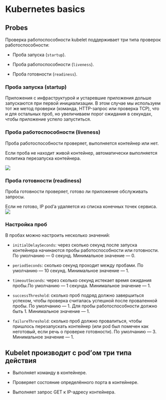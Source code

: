 # Kubernetes basics
## Probes 
Проверка работоспособности kubelet поддерживает три типа проверок работоспособности: 
- Проба запуска (`startup`).

- Проба работоспособности (`liveness`).

- Проба готовности (`readiness`).

### Проба запуска (startup)
Приложения с инфраструктурой и устаревшие приложения дольше запускаются при первой инициализации. В этом случае мы используем тот же метод проверки (команда, HTTP-запрос или проверка TCP), что и для остальных проб, но увеличиваем порог ожидания в секундах, чтобы приложение успело запуститься.

### Проба работоспособности (liveness)
Проба работоспособности проверяет, выполняется контейнер или нет.

Если проба не находит живой контейнер, автоматически выполняется политика перезапуска контейнера.

![](https://habrastorage.org/getpro/habr/upload_files/671/e13/aae/671e13aaebff7cc61b977618bed39128.gif)

### Проба готовности (readiness)
Проба готовности проверяет, готово ли приложение обслуживать запросы.

Если не готово, IP pod’а удаляется из списка конечных точек сервиса.
![](https://habrastorage.org/getpro/habr/upload_files/b1d/6c8/f66/b1d6c8f666e83d156f40afc50b4b0bec.gif)

### Настройка проб
В пробах можно настроить несколько значений:

- `initialDelaySeconds`: через сколько секунд после запуска контейнера начинаются пробы работоспособности или готовности.
По умолчанию — 0 секунд. Минимальное значение — 0.

- `periodSeconds`: сколько секунд проходит между пробами.
По умолчанию — 10 секунд. Минимальное значение — 1.

- `timeoutSeconds`: через сколько секунд истекает время ожидания пробы.По умолчанию — 1 секунда. Минимальное значение — 1.

- `successThreshold`: сколько проб подряд должно завершиться успехом, чтобы проверка считалась успешной после проваленной пробы. По умолчанию — 1. Для пробы работоспособности должно быть 1. Минимальное значение — 1.

- `failureThreshold`: сколько проб должно провалиться, чтобы пришлось перезапускать контейнер (или pod был помечен как неготовый, если речь о проверке готовности). По умолчанию — 3. Минимальное значение — 1.

## Kubelet производит с pod’ом три типа действия

- Выполняет команду в контейнере.

- Проверяет состояние определённого порта в контейнере.

- Выполняет запрос GET к IP-адресу контейнера.
